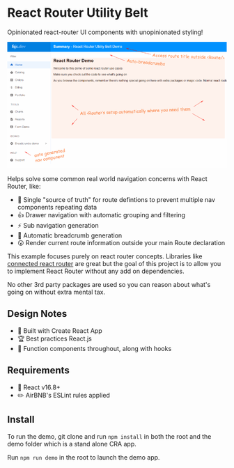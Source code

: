 # React Router Utility Belt
Opinionated react-router UI components with unopinionated styling!

![React Router Utility Belt Preview](https://github.com/fsjsd/react-router-utilitybelt/blob/master/docs/reactrouterutilitybelt.gif?raw=true)

Helps solve some common real world navigation concerns with React Router, like:

* :gem: Single "source of truth" for route defintions to prevent multiple nav components repeating data
* :+1: Drawer navigation with automatic grouping and filtering
* :zap: Sub navigation generation
* :bread: Automatic breadcrumb generation
* :open_mouth: Render current route information outside your main Route declaration

This example focuses purely on react router concepts. Libraries like [connected react router](https://github.com/chriswebbsydney/connected-react-router) are great but the goal of this project is to allow you to implement React Router without any add on dependencies. 

No other 3rd party packages are used so you can reason about what's going on without extra mental tax.

## Design Notes

* :gift: Built with Create React App
* :trophy: Best practices React.js
* :memo: Function components throughout, along with hooks

## Requirements

* :book: React v16.8+
* :pencil2: AirBNB's ESLint rules applied

## Install

To run the demo, git clone and run ```npm install``` in both the root and the demo folder which is a stand alone CRA app.

Run ```npm run demo``` in the root to launch the demo app.
